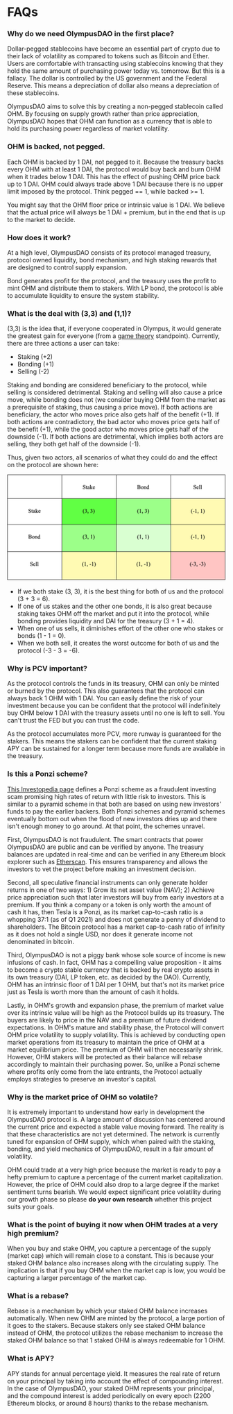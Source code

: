# FAQs

### Why do we need OlympusDAO in the first place?

Dollar-pegged stablecoins have become an essential part of crypto due to their lack of volatility as compared to tokens such as Bitcoin and Ether. Users are comfortable with transacting using stablecoins knowing that they hold the same amount of purchasing power today vs. tomorrow. But this is a fallacy. The dollar is controlled by the US government and the Federal Reserve. This means a depreciation of dollar also means a depreciation of these stablecoins.

OlympusDAO aims to solve this by creating a non-pegged stablecoin called OHM. By focusing on supply growth rather than price appreciation, OlympusDAO hopes that OHM can function as a currency that is able to hold its purchasing power regardless of market volatility.

### OHM is backed, not pegged.

Each OHM is backed by 1 DAI, not pegged to it. Because the treasury backs every OHM with at least 1 DAI, the protocol would buy back and burn OHM when it trades below 1 DAI. This has the effect of pushing OHM price back up to 1 DAI. OHM could always trade above 1 DAI because there is no upper limit imposed by the protocol. Think pegged == 1, while backed >= 1.

You might say that the OHM floor price or intrinsic value is 1 DAI. We believe that the actual price will always be 1 DAI + premium, but in the end that is up to the market to decide.

### How does it work?

At a high level, OlympusDAO consists of its protocol managed treasury, protocol owned liquidity, bond mechanism, and high staking rewards that are designed to control supply expansion.

Bond generates profit for the protocol, and the treasury uses the profit to mint OHM and distribute them to stakers. With LP bond, the protocol is able to accumulate liquidity to ensure the system stability.

### What is the deal with (3,3) and (1,1)?

(3,3) is the idea that, if everyone cooperated in Olympus, it would generate the greatest gain for everyone (from a [game theory](https://en.wikipedia.org/wiki/Game_theory) standpoint). Currently, there are three actions a user can take:

- Staking (+2)
- Bonding (+1)
- Selling (-2)

Staking and bonding are considered beneficiary to the protocol, while selling is considered detrimental. Staking and selling will also cause a price move, while bonding does not (we consider buying OHM from the market as a prerequisite of staking, thus causing a price move). If both actions are beneficiary, the actor who moves price also gets half of the benefit (+1). If both actions are contradictory, the bad actor who moves price gets half of the benefit (+1), while the good actor who moves price gets half of the downside (-1). If both actions are detrimental, which implies both actors are selling, they both get half of the downside (-1).

Thus, given two actors, all scenarios of what they could do and the effect on the protocol are shown here:

![](../.gitbook/assets/faqs/game_theory.png)

- If we both stake (3, 3), it is the best thing for both of us and the protocol (3 + 3 = 6).
- If one of us stakes and the other one bonds, it is also great because staking takes OHM off the market and put it into the protocol, while bonding provides liquidity and DAI for the treasury (3 + 1 = 4).
- When one of us sells, it diminishes effort of the other one who stakes or bonds (1 - 1 = 0).
- When we both sell, it creates the worst outcome for both of us and the protocol (-3 - 3 = -6).

### Why is PCV important?

As the protocol controls the funds in its treasury, OHM can only be minted or burned by the protocol. This also guarantees that the protocol can always back 1 OHM with 1 DAI. You can easily define the risk of your investment because you can be confident that the protocol will indefinitely buy OHM below 1 DAI with the treasury assets until no one is left to sell. You can't trust the FED but you can trust the code.

As the protocol accumulates more PCV, more runway is guaranteed for the stakers. This means the stakers can be confident that the current staking APY can be sustained for a longer term because more funds are available in the treasury. 

### Is this a Ponzi scheme?

[This Investopedia page](https://www.investopedia.com/terms/p/ponzischeme.asp) defines a Ponzi scheme as a fraudulent investing scam promising high rates of return with little risk to investors. This is similar to a pyramid scheme in that both are based on using new investors' funds to pay the earlier backers. Both Ponzi schemes and pyramid schemes eventually bottom out when the flood of new investors dries up and there isn't enough money to go around. At that point, the schemes unravel.

First, OlympusDAO is not fraudulent. The smart contracts that power OlympusDAO are public and can be verified by anyone. The treasury balances are updated in real-time and can be verified in any Ethereum block explorer such as [Etherscan](https://etherscan.io/address/0x886ce997aa9ee4f8c2282e182ab72a705762399d). This ensures transparency and allows the investors to vet the project before making an investment decision.

Second, all speculative financial instruments can only generate holder returns in one of two ways: 1) Grow its net asset value (NAV); 2) Achieve price appreciation such that later investors will buy from early investors at a premium. If you think a company or a token is only worth the amount of cash it has, then Tesla is a Ponzi, as its market cap-to-cash ratio is a whopping 37:1 (as of Q1 2021) and does not generate a penny of dividend to shareholders. The Bitcoin protocol has a market cap-to-cash ratio of infinity as it does not hold a single USD, nor does it generate income not denominated in bitcoin.

Third, OlympusDAO is not a piggy bank whose sole source of income is new infusions of cash. In fact, OHM has a compelling value proposition - it aims to become a crypto stable currency that is backed by real crypto assets in its own treasury (DAI, LP token, etc. as decided by the DAO). Currently, OHM has an intrinsic floor of 1 DAI per 1 OHM, but that's not its market price just as Tesla is worth more than the amount of cash it holds.

Lastly, in OHM's growth and expansion phase, the premium of market value over its intrinsic value will be high as the Protocol builds up its treasury. The buyers are likely to price in the NAV and a premium of future dividend expectations. In OHM's mature and stability phase, the Protocol will convert OHM price volatility to supply volatility. This is achieved by conducting open market operations from its treasury to maintain the price of OHM at a market equilibrium price. The premium of OHM will then necessarily shrink. However, OHM stakers will be protected as their balance will rebase accordingly to maintain their purchasing power. So, unlike a Ponzi scheme where profits only come from the late entrants, the Protocol actually employs strategies to preserve an investor's capital.

### Why is the market price of OHM so volatile?

It is extremely important to understand how early in development the OlympusDAO protocol is. A large amount of discussion has centered around the current price and expected a stable value moving forward. The reality is that these characteristics are not yet determined. The network is currently tuned for expansion of OHM supply, which when paired with the staking, bonding, and yield mechanics of OlympusDAO, result in a fair amount of volatility.

OHM could trade at a very high price because the market is ready to pay a hefty premium to capture a percentage of the current market capitalization. However, the price of OHM could also drop to a large degree if the market sentiment turns bearish. We would expect significant price volatility during our growth phase so please **do your own research** whether this project suits your goals.

### What is the point of buying it now when OHM trades at a very high premium?

When you buy and stake OHM, you capture a percentage of the supply (market cap) which will remain close to a constant. This is because your staked OHM balance also increases along with the circulating supply. The implication is that if you buy OHM when the market cap is low, you would be capturing a larger percentage of the market cap.

### What is a rebase?

Rebase is a mechanism by which your staked OHM balance increases automatically. When new OHM are minted by the protocol, a large portion of it goes to the stakers. Because stakers only see staked OHM balance instead of OHM, the protocol utilizes the rebase mechanism to increase the staked OHM balance so that 1 staked OHM is always redeemable for 1 OHM.

### What is APY?

APY stands for annual percentage yield. It measures the real rate of return on your principal by taking into account the effect of compounding interest. In the case of OlympusDAO, your staked OHM represents your principal, and the compound interest is added periodically on every epoch (2200 Ethereum blocks, or around 8 hours) thanks to the rebase mechanism.
